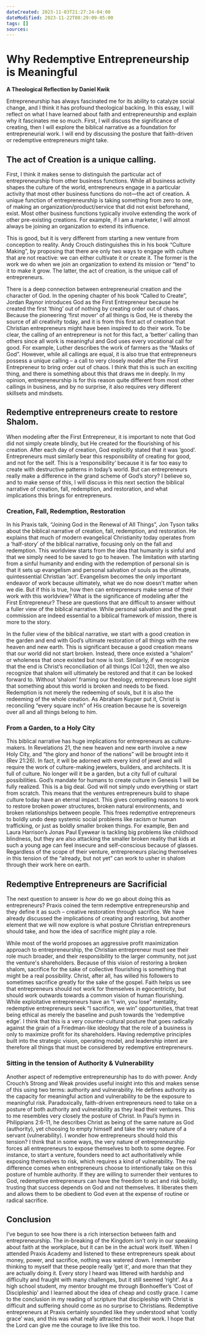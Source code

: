 ```yaml
---
dateCreated: 2023-11-03T21:27:24-04:00
dateModified: 2023-11-22T08:29:09-05:00
tags: []
sources: 
---
```


# **Why Redemptive Entrepreneurship is Meaningful**

**A Theological Reflection by Daniel Kwik**

Entrepreneurship has always fascinated me for its ability to catalyze social change, and I think it has profound theological backing. In this essay, I will reflect on what I have learned about faith and entrepreneurship and explain why it fascinates me so much. First, I will discuss the significance of creating, then I will explore the biblical narrative as a foundation for entrepreneurial work. I will end by discussing the posture that faith-driven or redemptive entrepreneurs might take.

## The act of Creation is a unique calling.

First, I think it makes sense to distinguish the particular act of entrepreneurship from other business functions. While all business activity shapes the culture of the world, entrepreneurs engage in a particular activity that most other business functions do not—the act of creation. A unique function of entrepreneurship is taking something from zero to one, of making an organization/product/service that did not exist beforehand, exist. Most other business functions typically involve extending the work of other pre-existing creations. For example, if I am a marketer, I will almost always be joining an organization to extend its influence. 

This is good, but it is very different from starting a new venture from conception to reality. Andy Crouch distinguishes this in his book “Culture Making”, by proposing that there are only two ways to engage with culture that are not reactive: we can either cultivate it or create it. The former is the work we do when we join an organization to extend its mission or “tend” to it to make it grow. The latter, the act of creation, is the unique call of entrepreneurs. 

There is a deep connection between entrepreneurial creation and the character of God. In the opening chapter of his book “Called to Create”, Jordan Raynor introduces God as the First Entrepreneur because he created the first ‘thing’ out of nothing by creating order out of chaos. Because the pioneering ‘first mover’ of all things is God, He is thereby the source of all creativity today, and it is from this first act of creation that Christian entrepreneurs might have been inspired to do their work. To be clear, the calling of an entrepreneur is not for this fact, a ‘better’ calling than others since all work is meaningful and God uses every vocational call for good. For example, Luther describes the work of farmers as the “Masks of God”. However, while all callings are equal, it is also true that entrepreneurs possess a unique calling – a call to very closely model after the First Entrepreneur to bring order out of chaos. I think that this is such an exciting thing, and there is something about this that draws me in deeply. In my opinion, entrepreneurship is for this reason quite different from most other callings in business, and by no surprise, it also requires very different skillsets and mindsets.

## Redemptive entrepreneurs create to restore Shalom.

When modeling after the First Entrepreneur, it is important to note that God did not simply create blindly, but He created for the flourishing of his creation. After each day of creation, God explicitly stated that it was ‘good’. Entrepreneurs must similarly bear this responsibility of creating for good, and not for the self. This is a ‘responsibility’ because it is far too easy to create with destructive patterns in today’s world. But can entrepreneurs really make a difference in the grand scheme of God’s story? I believe so, and to make sense of this, I will discuss in this next section the biblical narrative of creation, fall, redemption, and restoration, and what implications this brings for entrepreneurs.

### Creation, Fall, Redemption, Restoration

In his Praxis talk, “Joining God in the Renewal of All Things”, Jon Tyson talks about the biblical narrative of creation, fall, redemption, and restoration. He explains that much of modern evangelical Christianity today operates from a ‘half-story’ of the biblical narrative, focusing only on the fall and redemption. This worldview starts from the idea that humanity is sinful and that we simply need to be saved to go to heaven. The limitation with starting from a sinful humanity and ending with the redemption of personal sin is that it sets up evangelism and personal salvation of souls as the ultimate, quintessential Christian ‘act’. Evangelism becomes the only important endeavor of work because ultimately, what we do now doesn’t matter when we die. But if this is true, how then can entrepreneurs make sense of their work with this worldview? What is the significance of modeling after the First Entrepreneur? These are questions that are difficult to answer without a fuller view of the biblical narrative. While personal salvation and the great commission are indeed essential to a biblical framework of mission, there is more to the story.

In the fuller view of the biblical narrative, we start with a good creation in the garden and end with God’s ultimate restoration of all things with the new heaven and new earth. This is significant because a good creation means that our world did not start broken. Instead, there once existed a “shalom” or wholeness that once existed but now is lost. Similarly, if we recognize that the end is Christ’s reconciliation of all things (Col 1:20), then we also recognize that shalom will ultimately be restored and that it can be looked forward to. Without ‘shalom’ framing our theology, entrepreneurs lose sight that something about this world is broken and needs to be fixed. Redemption is not merely the redeeming of souls, but it is also the redeeming of the whole creation. As Abraham Kuyper put it, Christ is reconciling “every square inch” of His creation because he is sovereign over all and all things belong to him.

### From a Garden, to a Holy City

This biblical narrative has huge implications for entrepreneurs as culture-makers. In Revelations 21, the new heaven and new earth involve a new Holy City, and “the glory and honor of the nations” will be brought into it (Rev 21:26). In fact, it will be adorned with every kind of jewel and will require the work of culture-making jewelers, builders, and architects. It is full of culture. No longer will it be a garden, but a city full of cultural possibilities. God’s mandate for humans to create culture in Genesis 1 will be fully realized. This is a big deal. God will not simply undo everything or start from scratch. This means that the ventures entrepreneurs build to shape culture today have an eternal impact. This gives compelling reasons to work to restore broken power structures, broken natural environments, and broken relationships between people. This frees redemptive entrepreneurs to boldly undo deep systemic social problems like racism or human trafficking, or just as boldly smaller broken things. For example, Ben and Laura Harrison’s Jonas Paul Eyewear is tackling big problems like childhood blindness, but they are also attacking the smaller broken reality that kids at such a young age can feel insecure and self-conscious because of glasses. Regardless of the scope of their venture, entrepreneurs placing themselves in this tension of the “already, but not yet” can work to usher in shalom through their work here on earth.

## Redemptive Entrepreneurs are Sacrificial

The next question to answer is _how_ do we go about doing this as entrepreneurs? Praxis coined the term redemptive entrepreneurship and they define it as such – creative restoration through sacrifice. We have already discussed the implications of creating and restoring, but another element that we will now explore is what posture Christian entrepreneurs should take, and how the idea of sacrifice might play a role.

While most of the world proposes an aggressive profit maximization approach to entrepreneurship, the Christian entrepreneur must see their role much broader, and their responsibility to the larger community, not just the venture's shareholders. Because of this vision of restoring a broken shalom, sacrifice for the sake of collective flourishing is something that might be a real possibility. Christ, after all, has willed his followers to sometimes sacrifice greatly for the sake of the gospel. Faith helps us see that entrepreneurs should not work for themselves in egocentricity, but should work outwards towards a common vision of human flourishing. While exploitative entrepreneurs have an “I win, you lose” mentality, redemptive entrepreneurs seek “I sacrifice, we win” opportunities, that treat being ethical as merely the baseline and push towards the ‘redemptive edge’. I think that this is a very counter-cultural posture that goes radically against the grain of a Friedman-like ideology that the role of a business is only to maximize profit for its shareholders. Having redemptive principles built into the strategic vision, operating model, and leadership intent are therefore all things that must be considered by redemptive entrepreneurs.

### Sitting in the tension of Authority & Vulnerability

Another aspect of redemptive entrepreneurship has to do with power. Andy Crouch’s Strong and Weak provides useful insight into this and makes sense of this using two terms: authority and vulnerability. He defines authority as the capacity for meaningful action and vulnerability to be the exposure to meaningful risk. Paradoxically, faith-driven entrepreneurs need to take on a posture of both authority and vulnerability as they lead their ventures. This to me resembles very closely the posture of Christ. In Paul’s hymn in Philippians 2:6-11, he describes Christ as being of the same nature as God (authority), yet choosing to empty himself and take the very nature of a servant (vulnerability). I wonder how entrepreneurs should hold this tension? I think that in some ways, the very nature of entrepreneurship forces all entrepreneurs to expose themselves to both to some degree. For instance, to start a venture, founders need to act authoritatively while exposing themselves to risk, which requires a kind of vulnerability. The real difference comes when entrepreneurs choose to intentionally take on this posture of humble authority. If they are willing to surrender their ventures to God, redemptive entrepreneurs can have the freedom to act and risk boldly, trusting that success depends on God and not themselves. It liberates them and allows them to be obedient to God even at the expense of routine or radical sacrifice.

## Conclusion

I’ve begun to see how there is a rich intersection between faith and entrepreneurship. The in-breaking of the Kingdom isn’t only in our speaking about faith at the workplace, but it can be in the actual work itself. When I attended Praxis Academy and listened to these entrepreneurs speak about money, power, and sacrifice, nothing was watered down. I remember thinking to myself that these people really ‘get it', and more than that they are actually doing it. Every story I heard was littered with hardship and difficulty and fraught with many challenges, but it still seemed ‘right’. As a high school student, my mentor brought me through Bonhoeffer’s ‘Cost of Discipleship’ and I learned about the idea of cheap and costly grace. I came to the conclusion in my reading of scripture that discipleship with Christ is difficult and suffering should come as no surprise to Christians. Redemptive entrepreneurs at Praxis certainly sounded like they understood what ‘costly grace’ was, and this was what really attracted me to their work. I hope that the Lord can give me the courage to live like this too.